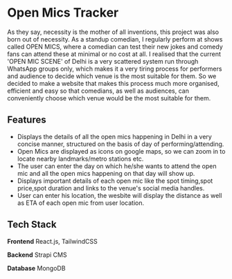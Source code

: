 
# Open Mics Tracker

As they say, necessity is the mother of all inventions, this project was also born out of necessity. As a standup comedian, I regularly perform at shows called OPEN MICS, where a comedian can test their new jokes and comedy fans can attend
these at minimal or no cost at all. I realised that the current 'OPEN MIC SCENE' of Delhi is a very scattered system run through WhatsApp groups only, which
makes it a very tiring process for performers and audience to decide which venue is the most suitable for them. So we decided to make a website that makes this
process much more organised, efficient and easy so that comedians, as well as audiences, can conveniently choose which venue would be the most suitable for
them.



## Features

- Displays the details of all the open mics happening in Delhi in a very concise manner, structured on the basis of day of performing/attending.
- Open Mics are displayed as icons on google maps, so we can zoom in to locate nearby landmarks/metro stations etc.
- The user can enter the day on which he/she wants to attend the open mic and all the open mics happening on that day will show up.
- Displays important details of each open mic like the spot timing,spot price,spot duration and links to the venue's social media handles.
- User can enter his location, the wesbite will display the distance as well as ETA of each open mic from user location.


## Tech Stack

**Frontend** React.js, TailwindCSS

**Backend** Strapi CMS

**Database** MongoDB



